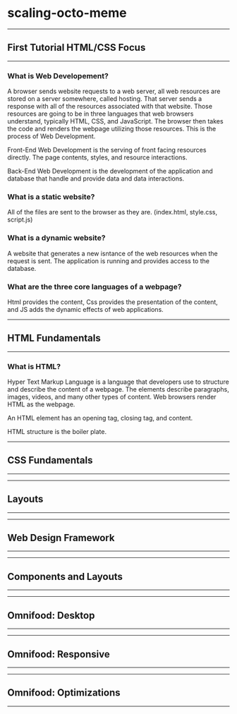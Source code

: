 # scaling-octo-meme

---

## First Tutorial HTML/CSS Focus

---

### What is Web Developement?

A browser sends website requests to a web server, all web resources are stored on a server somewhere, called hosting. That server sends a response with all of the resources associated with that website. Those resources are going to be in three languages that web browsers understand, typically HTML, CSS, and JavaScript. The browser then takes the code and renders the webpage utilizing those resources. This is the process of Web Development.

Front-End Web Development is the serving of front facing resources directly. The page contents, styles, and resource interactions.

Back-End Web Development is the development of the application and database that handle and provide data and data interactions.

### What is a static website?

All of the files are sent to the browser as they are.
(index.html, style.css, script.js)

### What is a dynamic website?

A website that generates a new isntance of the web resources when the request is sent. The application is running and provides access to the database.

### What are the three core languages of a webpage?

Html provides the content, Css provides the presentation of the content, and JS adds the dynamic effects of web applications.

---

## HTML Fundamentals

---

### What is HTML?

Hyper Text Markup Language is a language that developers use to structure and describe the content of a webpage. The elements describe paragraphs, images, videos, and many other types of content. Web browsers render HTML as the webpage.

An HTML element has an opening tag, closing tag, and content.

HTML structure is the boiler plate.

---

## CSS Fundamentals

---

---

## Layouts

---

---

## Web Design Framework

---

---

## Components and Layouts

---

---

## Omnifood: Desktop

---

---

## Omnifood: Responsive

---

---

## Omnifood: Optimizations

---

<!-- Second Tutorial CSS Focus
Third Tutorial JavaScript Focus
Fourth Tutorial React Focus
Fifth Tutorial NodeJS/MongoDB

First Project - Portfolio using HTML/CSS
Second Project - TBD
Third Project - TBD
Fourth Project - CSS Animations Focus
Fifth Project - ThreeJS -->
